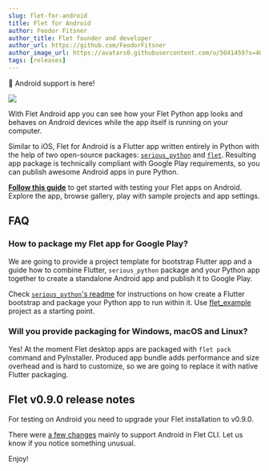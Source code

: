 ```yaml
---
slug: flet-for-android
title: Flet for Android
author: Feodor Fitsner
author_title: Flet founder and developer
author_url: https://github.com/FeodorFitsner
author_image_url: https://avatars0.githubusercontent.com/u/5041459?s=400&v=4
tags: [releases]
---
```


🤖 Android support is here!

<a href="https://play.google.com/store/apps/details?id=com.appveyor.flet" target="_blank"><img src="/img/docs/getting-started/testing-on-android/google-play-badge.png" className="screenshot-40" /></a>

With Flet Android app you can see how your Flet Python app looks and behaves on Android devices while the app itself is running on your computer.

Similar to iOS, Flet for Android is a Flutter app written entirely in Python with the help of two open-source packages: [`serious_python`](https://pub.dev/packages/serious_python) and [`flet`](https://pub.dev/packages/flet). Resulting app package is technically compliant with Google Play requirements, so you can publish awesome Android apps in pure Python.

**[Follow this guide](/docs/guides/python/testing-on-android)** to get started with testing your Flet apps on Android. Explore the app, browse gallery, play with sample projects and app settings.

## FAQ

### How to package my Flet app for Google Play?

We are going to provide a project template for bootstrap Flutter app and a guide how to combine Flutter, `serious_python` package and your Python app together to create a standalone Android app and publish it to Google Play.

Check [`serious_python`'s readme](https://github.com/flet-dev/serious-python#usage) for instructions on how create a Flutter bootstrap and package your Python app to run within it. Use [flet_example](https://github.com/flet-dev/serious-python/tree/main/example/flet_example) project as a starting point.

### Will you provide packaging for Windows, macOS and Linux?

Yes! At the moment Flet desktop apps are packaged with `flet pack` command and PyInstaller. Produced app bundle adds performance and size overhead and is hard to customize, so we are going to replace it with native Flutter packaging.

## Flet v0.9.0 release notes

For testing on Android you need to upgrade your Flet installation to v0.9.0.

There were [a few changes](https://github.com/flet-dev/flet/blob/main/CHANGELOG.md#090) mainly to support Android in Flet CLI. Let us know if you notice something unusual.

Enjoy!